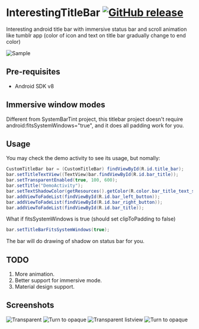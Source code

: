# InterestingTitleBar [![GitHub release](https://img.shields.io/badge/sample%20apk-0.9.0-brightgreen.svg?style=flat)](https://github.com/markzhai/InterestingTitleBar/releases/download/v0.9.0/sample-debug.apk)
Interesting android title bar with immersive status bar and scroll animation like tumblr app (color of icon and text on title bar gradually change to end color)

![Sample](art/recording.gif)

Pre-requisites
--------------

- Android SDK v8

Immersive window modes
-----------

Different from SystemBarTint project, this titlebar project doesn't require android:fitsSystemWindows="true", and it does all padding work for you.

Usage
-----
You may check the demo activity to see its usage, but nomally:

```java
CustomTitleBar bar = (CustomTitleBar) findViewById(R.id.title_bar);
bar.setTitleTextView((TextView)bar.findViewById(R.id.bar_title));
bar.setTransparentEnabled(true, 100, 600);
bar.setTitle("DemoActivity");
bar.setTextShadowColor(getResources().getColor(R.color.bar_title_text_shadow));
bar.addViewToFadeList(findViewById(R.id.bar_left_button));
bar.addViewToFadeList(findViewById(R.id.bar_right_button));
bar.addViewToFadeList(findViewById(R.id.bar_title));
```

What if fitsSystemWindows is true (should set clipToPadding to false)
```java
bar.setTitleBarFitsSystemWindows(true);
```
The bar will do drawing of shadow on status bar for you.

TODO
-----------
1. More animation.
2. Better support for immersive mode.
3. Material design support.

Screenshots
-----------

![Transparent](art/Z1_1.jpg "Browse local music file")
![Turn to opaque](art/Z1_2.jpg "Fullscreen music player")
![Transparent listview](art/Z1_3.jpg "Fullscreen music player")
![Turn to opaque](art/Z1_4.jpg "Fullscreen music player")
